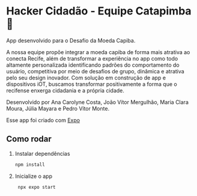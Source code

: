 # Hacker Cidadão - Equipe Catapimba 👋

App desenvolvido para o Desafio da Moeda Capiba.

A nossa equipe propõe integrar a moeda capiba de forma mais atrativa ao conecta Recife, além de transformar a experiência no app como todo altamente personalizada identificando padrões do comportamento do usuário,  competitiva por meio de desafios de grupo, dinâmica e atrativa pelo seu design inovador. Com solução em construção de app e dispositivos iOT, buscamos transformar positivamente a forma que o recifense enxerga cidadania e a própria cidade.


Desenvolvido por Ana Carolyne Costa, João Vítor Mergulhão, Maria Clara Moura, Júlia Mayara e Pedro Vítor Monte.


Esse app foi criado com [Expo](https://expo.dev)

## Como rodar

1. Instalar dependências

   ```bash
   npm install
   ```

2. Inicialize o app

   ```bash
    npx expo start
   ```

